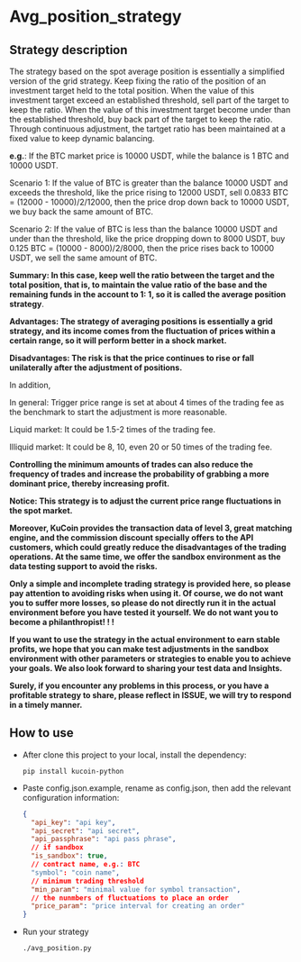 # Avg_position_strategy

## Strategy description

The strategy based on the spot average position is essentially a simplified version of the grid strategy. Keep fixing the ratio of the position of an investment target held to the total position. When the value of this investment target exceed an established threshold, sell part of the target to keep the ratio. When the value of this investment target become under than the established threshold, buy back part of the target to keep the ratio. Through continuous adjustment, the tartget ratio has been maintained at a fixed value to keep dynamic balancing.  



**e.g.**: If the BTC market price is 10000 USDT, while the balance is 1 BTC and 10000 USDT.  

Scenario 1: If the value of BTC is greater than the balance 10000 USDT and exceeds the threshold, like the price rising to 12000 USDT, sell 0.0833 BTC = (12000 - 10000)/2/12000, then the price drop down back to 10000 USDT, we buy back the same amount of BTC.  

Scenario 2: If the value of BTC is less than the balance 10000 USDT and under than the threshold, like the price dropping down to 8000 USDT, buy 0.125 BTC = (10000 - 8000)/2/8000, then the price rises back to 10000 USDT, we sell the same amount of BTC.  

**Summary: In this case, keep well the ratio between the target and the total position, that is, to maintain the value ratio of the base and the remaining funds in the account to 1: 1, so it is called the average position strategy**.  



**Advantages: The strategy of averaging positions is essentially a grid strategy, and its income comes from the fluctuation of prices within a certain range, so it will perform better in a shock market.**  

**Disadvantages: The risk is that the price continues to rise or fall unilaterally after the adjustment of positions.**  

In addition,   

In general:  Trigger price range is set at about 4 times of the trading fee as the benchmark to start the adjustment is more reasonable.  

Liquid market: It could be 1.5-2 times of the trading fee.  

Illiquid market: It could be 8, 10, even 20 or 50 times of the trading fee.  

**Controlling the minimum amounts of trades can also reduce the frequency of trades and increase the probability of grabbing a more dominant price, thereby increasing profit.**

**Notice: This strategy is to adjust the current price range fluctuations in the spot market.** 

 

**Moreover, KuCoin provides the transaction data of level 3, great matching engine, and the commission discount specially offers to the API customers, which could greatly reduce the disadvantages of the trading operations. At the same time, we offer the sandbox environment as the data testing support to avoid the risks.**

**Only a simple and incomplete trading strategy is provided here, so please pay attention to avoiding risks when using it. Of course, we do not want you to suffer more losses, so please do not directly run it in the actual environment before you have tested it yourself. We do not want you to become a philanthropist! ! !**

**If you want to use the strategy in the actual environment to earn stable profits, we hope that you can make test adjustments in the sandbox environment with other parameters or strategies to enable you to achieve your goals. We also look forward to sharing your test data and Insights.**

**Surely, if you encounter any problems in this process, or you have a profitable strategy to share, please reflect in ISSUE, we will try to respond in a timely manner.**

## How to use

* After clone this project to your local, install the dependency: 

  ```shell script
  pip install kucoin-python
  ```

* Paste config.json.example,  rename as config.json, then add the relevant configuration information:   

  ```json
  {  
    "api_key": "api key",
    "api_secret": "api secret",
    "api_passphrase": "api pass phrase",
    // if sandbox
    "is_sandbox": true,
    // contract name, e.g.: BTC  
    "symbol": "coin name",
    // minimum trading threshold
    "min_param": "minimal value for symbol transaction",
    // the nunmbers of fluctuations to place an order
    "price_param": "price interval for creating an order"
  }
  ```

  

* Run your strategy

  ```shell
  ./avg_position.py
  ```

  

